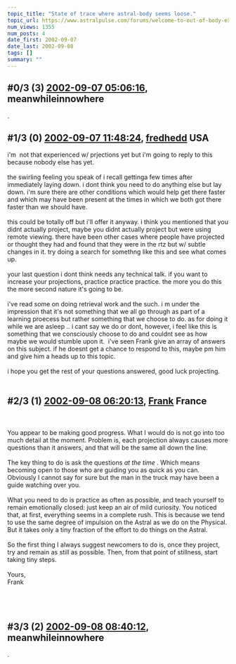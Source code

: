 ```yaml
---
topic_title: "State of trace where astral-body seems loose."
topic_url: https://www.astralpulse.com/forums/welcome-to-out-of-body-experiences!/state-of-trace-where-astral-body-seems-loose
num_views: 1355
num_posts: 4
date_first: 2002-09-07
date_last: 2002-09-08
tags: []
summary: ""
---
```


## \#0/3 (3) [2002-09-07 05:06:16](https://www.astralpulse.com/forums/index.php?msg=117579), meanwhileinnowhere  ##
<section>
.
</section>

## \#1/3 (0) [2002-09-07 11:48:24](https://www.astralpulse.com/forums/index.php?msg=12005), [fredhedd](https://www.astralpulse.com/forums/profile/?u=692) USA ##
<section>
i'm  not that experienced w/ prjections yet but i'm going to reply to this because nobody else has yet.
<br>
<br>
the swirling feeling you speak of i recall gettinga few times after immediately laying down. i dont think you need to do anything else but lay down. i'm sure there are other conditions which would help get there faster and which may have been present at the times in which we both got there faster than we should have.
<br>
<br>
this could be totally off but i'll offer it anyway. i think you mentioned that you didnt actually project, maybe you didnt actually project but were using remote viewing. there have been other cases where people have projected or thought they had and found that they were in the rtz but w/ subtle changes in it. try doing a search for somethng like this and see what comes up.
<br>
<br>
your last question i dont think needs any technical talk. if you want to increase your projections, practice practice practice. the more you do this the more second nature it's going to be.
<br>
<br>
i've read some on doing retrieval work and the such. i m under the impression that it's not something that we all go through as part of a learning proecess but rather something that we choose to do. as for doing it while we are asleep .. i cant say we do or dont, however, i feel like this is something that we consciously choose to do and couldnt see as how maybe we would stumble upon it.  i've seen Frank give an array of answers on this subject. if he doesnt get a chance to respond to this, maybe pm him and give him a heads up to this topic.
<br>
<br>
i hope you get the rest of your questions answered, good luck projecting.
<br>
<br>
</section>

## \#2/3 (1) [2002-09-08 06:20:13](https://www.astralpulse.com/forums/index.php?msg=12058), [Frank](https://www.astralpulse.com/forums/profile/?u=359) France ##
<section>
<br>
<br>
You appear to be making good progress. What I would do is not go into too much detail at the moment. Problem is, each projection always causes more questions than it answers, and that will be the same all down the line.
<br>
<br>
The key thing to do is ask the questions
<i>
 at the time
</i>
. Which means becoming open to those who are guiding you as quick as you can. Obviously I cannot say for sure but the man in the truck may have been a guide watching over you.
<br>
<br>
What you need to do is practice as often as possible, and teach yourself to remain emotionally closed: just keep an air of mild curiosity. You noticed that, at first, everything seems in a complete rush. This is because we tend to use the same degree of impulsion on the Astral as we do on the Physical. But it takes only a tiny fraction of the effort to do things on the Astral.
<br>
<br>
So the first thing I always suggest newcomers to do is, once they project, try and remain as still as possible. Then, from that point of stillness, start taking tiny steps.
<br>
<br>
Yours,
<br>
Frank
<br>
<br>
<br>
<br>
</section>

## \#3/3 (2) [2002-09-08 08:40:12](https://www.astralpulse.com/forums/index.php?msg=12065), meanwhileinnowhere  ##
<section>
.
<br>
<br>
</section>